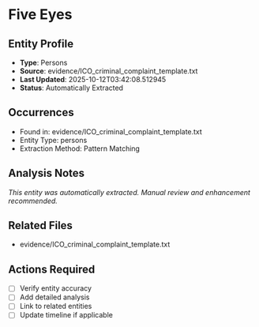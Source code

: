 # Five Eyes

## Entity Profile
- **Type**: Persons
- **Source**: evidence/ICO_criminal_complaint_template.txt
- **Last Updated**: 2025-10-12T03:42:08.512945
- **Status**: Automatically Extracted

## Occurrences
- Found in: evidence/ICO_criminal_complaint_template.txt
- Entity Type: persons
- Extraction Method: Pattern Matching

## Analysis Notes
*This entity was automatically extracted. Manual review and enhancement recommended.*

## Related Files
- evidence/ICO_criminal_complaint_template.txt

## Actions Required
- [ ] Verify entity accuracy
- [ ] Add detailed analysis
- [ ] Link to related entities
- [ ] Update timeline if applicable
